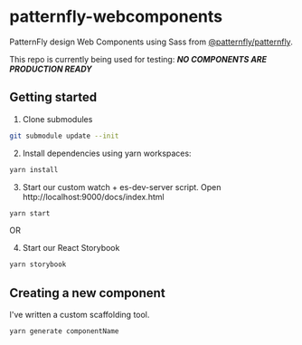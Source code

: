 # patternfly-webcomponents

PatternFly design Web Components using Sass from [@patternfly/patternfly](https://github.com/patternfly/patternfly-next).

This repo is currently being used for testing: **_NO COMPONENTS ARE PRODUCTION READY_**

## Getting started
1. Clone submodules
```sh
git submodule update --init
```
2. Install dependencies using yarn workspaces:
```sh
yarn install
```
3. Start our custom watch + es-dev-server script. Open http://localhost:9000/docs/index.html
```sh
yarn start
```
OR

4. Start our React Storybook
```sh
yarn storybook
```

## Creating a new component
I've written a custom scaffolding tool.
```sh
yarn generate componentName
```

